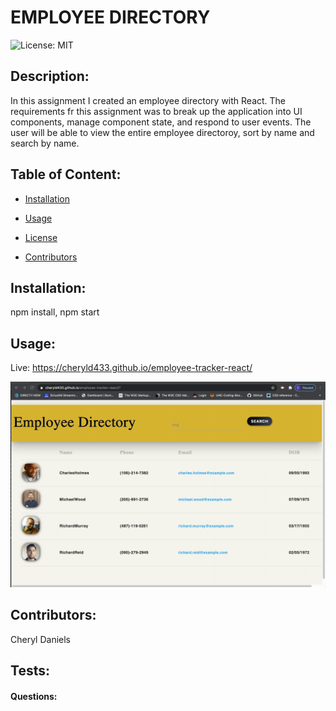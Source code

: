 
# EMPLOYEE DIRECTORY

![License: MIT](https://img.shields.io/badge/License-MIT-brightgreen)

## Description: 
In this assignment I created an employee directory with React. The requirements fr this assignment was to break up the application into UI components, manage component state, and respond to user events. The user will be able to view the entire employee directoroy, sort by name and search by name. 

## Table of Content:
  * [Installation](#installation)

  * [Usage](#usage)

  * [License](#license)

  * [Contributors](#contributors)

## Installation:
npm install, npm start

## Usage:
Live: https://cheryld433.github.io/employee-tracker-react/


![](./public/demo.gif)

## Contributors:
Cheryl Daniels

## Tests:


#### Questions:

